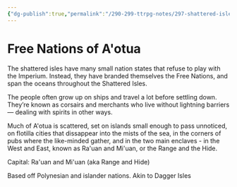 ```yaml
---
{"dg-publish":true,"permalink":"/290-299-ttrpg-notes/297-shattered-isles/15-the-world/free-nations-of-a-otua/"}
---
```



# Free Nations of A'otua

The shattered isles have many small nation states that refuse to play with the Imperium. Instead, they have branded themselves the Free Nations, and span the oceans throughout the Shattered Isles.

The people often grow up on ships and travel a lot before settling down. They’re known as corsairs and merchants who live without lightning barriers— dealing with spirits in other ways. 

Much of A'otua is scattered, set on islands small enough to pass unnoticed, on flotilla cities that dissappear into the mists of the sea, in the corners of pubs where the like-minded gather, and in the two main enclaves - in the West and East, known as Ra'uan and Mi'uan, or the Range and the Hide.

Capital: Ra'uan and Mi'uan (aka Range and Hide)

Based off Polynesian and islander nations.
Akin to Dagger Isles